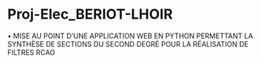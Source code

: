 # Proj-Elec_BERIOT-LHOIR
• MISE AU POINT D’UNE APPLICATION WEB EN PYTHON PERMETTANT LA SYNTHÈSE DE SECTIONS DU SECOND DEGRÉ POUR LA RÉALISATION DE FILTRES RCAO
